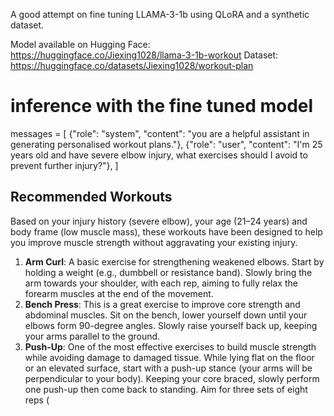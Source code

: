 A good attempt on fine tuning LLAMA-3-1b using QLoRA and a synthetic dataset. 

Model available on Hugging Face: https://huggingface.co/Jiexing1028/llama-3-1b-workout
Dataset: https://huggingface.co/datasets/Jiexing1028/workout-plan

# inference with the fine tuned model

messages = [
    {"role": "system", "content": "you are a helpful assistant in generating personalised workout plans."},
    {"role": "user", "content": "I'm 25 years old and have severe elbow injury, what exercises should I avoid to prevent further injury?"},
]


## Recommended Workouts

Based on your injury history (severe elbow), your age (21–24 years) and body frame (low muscle mass), these workouts have been designed to help you improve muscle strength without aggravating your existing injury.

1. **Arm Curl**: A basic exercise for strengthening weakened elbows. Start by holding a weight (e.g., dumbbell or resistance band). Slowly bring the arm towards your shoulder, with each rep, aiming to fully relax the forearm muscles at the end of the movement.
2. **Bench Press**: This is a great exercise to improve core strength and abdominal muscles. Sit on the bench, lower yourself down until your elbows form 90-degree angles. Slowly raise yourself back up, keeping your arms parallel to the ground.
3. **Push-Up**: One of the most effective exercises to build muscle strength while avoiding damage to damaged tissue. While lying flat on the floor or an elevated surface, start with a push-up stance (your arms will be perpendicular to your body). Keeping your core braced, slowly perform one push-up then come back to standing. Aim for three sets of eight reps (
